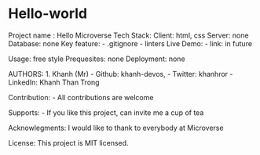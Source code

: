 # Hello-world
Project name : Hello Microverse
Tech Stack:
    Client: html, css
    Server: none
    Database: none
Key feature:
    - .gitignore
    - linters
Live Demo:
    - link: in future

Usage: free style
Prequesites: none
Deployment: none

AUTHORS:
    1. Khanh (Mr) 
        - Github: khanh-devos, 
        - Twitter: khanhror
        - LinkedIn: Khanh Than Trong

Contribution:
    - All contributions are welcome

Supports:
    - If you like this project, can invite me a cup of tea

Acknowlegments:
    I would like to thank to everybody at Microverse

License:
    This project is MIT licensed.







